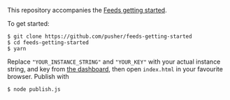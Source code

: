 This repository accompanies the [Feeds getting started](https://pusher-mimir.herokuapp.com/feeds/getting-started).

To get started:

    $ git clone https://github.com/pusher/feeds-getting-started
    $ cd feeds-getting-started
    $ yarn

Replace `"YOUR_INSTANCE_STRING"` and `"YOUR_KEY"` with your actual instance
string, and key from [the dashboard](https://dash.pusher.com), then open
`index.html` in your favourite browser. Publish with

    $ node publish.js
